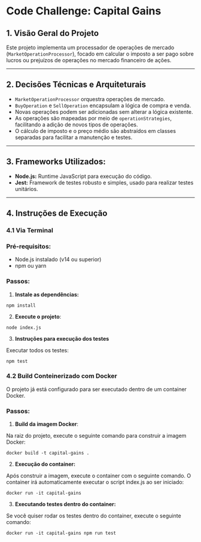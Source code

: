 # Code Challenge: Capital Gains

## 1. Visão Geral do Projeto

Este projeto implementa um processador de operações de mercado (`MarketOperationProcessor`), focado em calcular o imposto a ser pago sobre lucros ou prejuízos de operações no mercado financeiro de ações.

---

## 2. Decisões Técnicas e Arquiteturais

- `MarketOperationProcessor` orquestra operações de mercado.
- `BuyOperation` e `SellOperation` encapsulam a lógica de compra e venda.
- Novas operações podem ser adicionadas sem alterar a lógica existente.
- As operações são mapeadas por meio de `operationStrategies`, facilitando a adição de novos tipos de operações.
- O cálculo de imposto e o preço médio são abstraídos em classes separadas para facilitar a manutenção e testes.

---

## 3. Frameworks Utilizados:

- **Node.js:** Runtime JavaScript para execução do código.
- **Jest:** Framework de testes robusto e simples, usado para realizar testes unitários.

---

## 4. Instruções de Execução

### 4.1 Via Terminal

### Pré-requisitos:

- Node.js instalado (v14 ou superior)
- npm ou yarn

### Passos:

1. **Instale as dependências:**

```
npm install
```

2. **Execute o projeto**:

```
node index.js
```

3. **Instruções para execução dos testes**

Executar todos os testes:

```
npm test
```

### 4.2 Build Conteinerizado com Docker

O projeto já está configurado para ser executado dentro de um container Docker.

### Passos:

1. **Build da imagem Docker**:

Na raiz do projeto, execute o seguinte comando para construir a imagem Docker:

```
docker build -t capital-gains .
```

2. **Execução do container:**

Após construir a imagem, execute o container com o seguinte comando. O container irá automaticamente executar o script index.js ao ser iniciado:

```
docker run -it capital-gains
```

3. **Executando testes dentro do container:**

Se você quiser rodar os testes dentro do container, execute o seguinte comando:

```
docker run -it capital-gains npm run test
```

